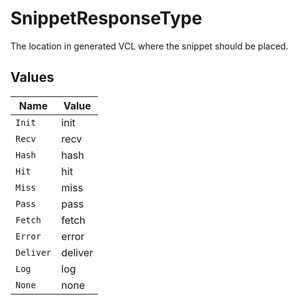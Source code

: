 # SnippetResponseType

The location in generated VCL where the snippet should be placed.


## Values

| Name      | Value     |
| --------- | --------- |
| `Init`    | init      |
| `Recv`    | recv      |
| `Hash`    | hash      |
| `Hit`     | hit       |
| `Miss`    | miss      |
| `Pass`    | pass      |
| `Fetch`   | fetch     |
| `Error`   | error     |
| `Deliver` | deliver   |
| `Log`     | log       |
| `None`    | none      |